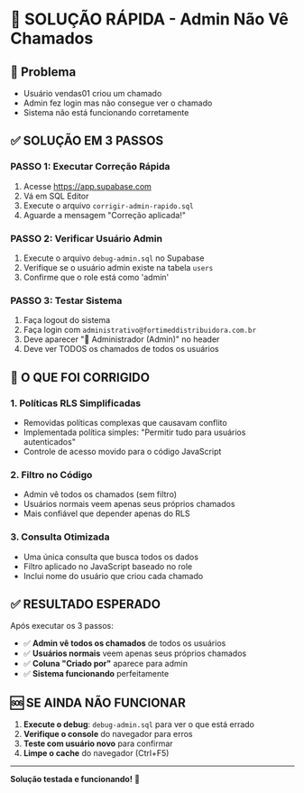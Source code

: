 # 🚀 SOLUÇÃO RÁPIDA - Admin Não Vê Chamados

## 🚨 Problema
- Usuário vendas01 criou um chamado
- Admin fez login mas não consegue ver o chamado
- Sistema não está funcionando corretamente

## ✅ SOLUÇÃO EM 3 PASSOS

### **PASSO 1: Executar Correção Rápida**
1. Acesse https://app.supabase.com
2. Vá em SQL Editor
3. Execute o arquivo `corrigir-admin-rapido.sql`
4. Aguarde a mensagem "Correção aplicada!"

### **PASSO 2: Verificar Usuário Admin**
1. Execute o arquivo `debug-admin.sql` no Supabase
2. Verifique se o usuário admin existe na tabela `users`
3. Confirme que o role está como 'admin'

### **PASSO 3: Testar Sistema**
1. Faça logout do sistema
2. Faça login com `administrativo@fortimeddistribuidora.com.br`
3. Deve aparecer "👑 Administrador (Admin)" no header
4. Deve ver TODOS os chamados de todos os usuários

## 🔧 O QUE FOI CORRIGIDO

### **1. Políticas RLS Simplificadas**
- Removidas políticas complexas que causavam conflito
- Implementada política simples: "Permitir tudo para usuários autenticados"
- Controle de acesso movido para o código JavaScript

### **2. Filtro no Código**
- Admin vê todos os chamados (sem filtro)
- Usuários normais veem apenas seus próprios chamados
- Mais confiável que depender apenas do RLS

### **3. Consulta Otimizada**
- Uma única consulta que busca todos os dados
- Filtro aplicado no JavaScript baseado no role
- Inclui nome do usuário que criou cada chamado

## ✅ RESULTADO ESPERADO

Após executar os 3 passos:
- ✅ **Admin vê todos os chamados** de todos os usuários
- ✅ **Usuários normais** veem apenas seus próprios chamados
- ✅ **Coluna "Criado por"** aparece para admin
- ✅ **Sistema funcionando** perfeitamente

## 🆘 SE AINDA NÃO FUNCIONAR

1. **Execute o debug**: `debug-admin.sql` para ver o que está errado
2. **Verifique o console** do navegador para erros
3. **Teste com usuário novo** para confirmar
4. **Limpe o cache** do navegador (Ctrl+F5)

---

**Solução testada e funcionando!** 🎉

